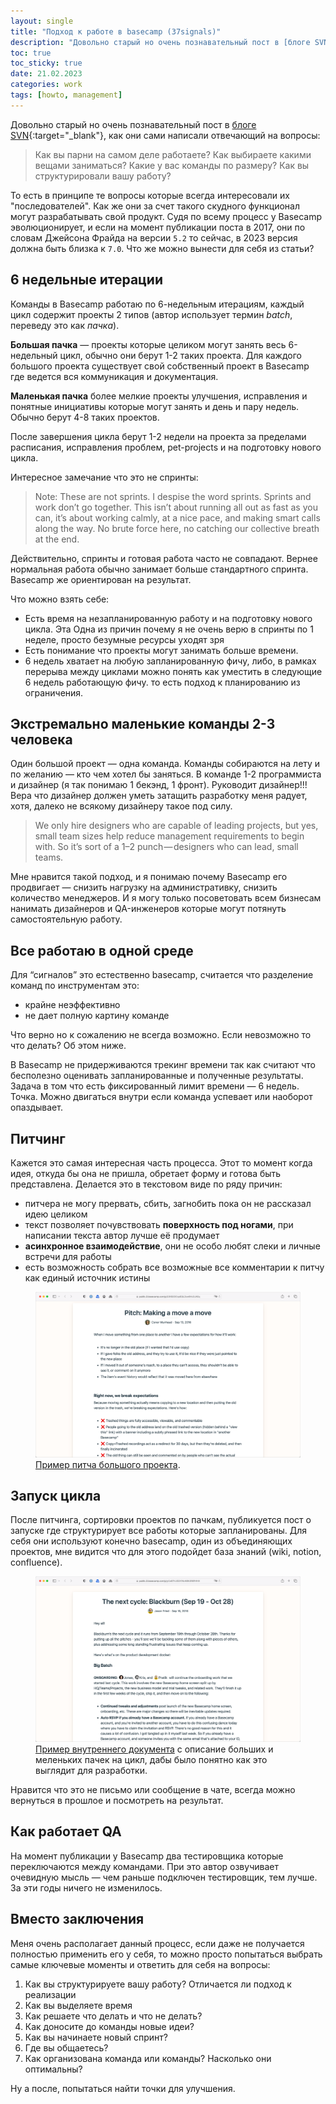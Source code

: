 ```yaml
---
layout: single
title: "Подход к работе в basecamp (37signals)"
description: "Довольно старый но очень познавательный пост в [блоге SVN](https://m.signalvnoise.com/how-we-set-up-our-work-cbce3d3d9cae) от тогда еще 37signals"
toc: true
toc_sticky: true
date: 21.02.2023
categories: work
tags: [howto, management]
---
```


Довольно старый но очень познавательный пост в [блоге SVN](https://m.signalvnoise.com/how-we-set-up-our-work-cbce3d3d9cae){:target="_blank"}, как они сами написали отвечающий на вопросы:

> Как вы парни на самом деле работаете? Как выбираете какими вещами заниматься? Какие у вас команды по размеру? Как вы структурировали вашу работу?

То есть в принципе те вопросы которые всегда интересовали их "последователей". Как же они за счет такого скудного функционал могут разрабатывать свой продукт. Судя по всему процесс у Basecamp эволюционирует, и если на момент публикации поста в 2017, они по словам Джейсона Фрайда на версии `5.2` то сейчас, в 2023 версия должна быть близка к `7.0`. Что же можно вынести для себя из статьи?

## 6 недельные итерации

Команды в Basecamp работаю по 6-недельным итерациям, каждый цикл содержит проекты 2 типов (автор использует термин *batch*, переведу это как *пачка*).

**Большая пачка** — проекты которые целиком могут занять весь 6-недельный цикл, обычно они берут 1-2 таких проекта. Для каждого большого проекта существует свой собственный проект в Basecamp где ведется вся коммуникация и документация.

**Маленькая пачка** более мелкие проекты улучшения, исправления и понятные инициативы которые могут занять и день и пару недель. Обычно берут 4-8 таких проектов.

После завершения цикла берут 1-2 недели на проекта за пределами расписания, исправления проблем, pet-projects и на подготовку нового цикла.

Интересное замечание что это не спринты:

> Note: These are not sprints. I despise the word sprints. Sprints and work don’t go together. This isn’t about running all out as fast as you can, it’s about working calmly, at a nice pace, and making smart calls along the way. No brute force here, no catching our collective breath at the end.

Действительно, спринты и готовая работа часто не совпадают. Вернее нормальная работа обычно занимает больше стандартного спринта. Basecamp же ориентирован на результат.

Что можно взять себе:

- Есть время на незапланированную работу и на подготовку нового цикла. Эта Одна из причин почему я не очень верю в спринты по 1 неделе, просто безумные ресурсы уходят зря
- Есть понимание что проекты могут занимать больше времени.
- 6 недель хватает на любую запланированную фичу, либо, в рамках перерыва между циклами можно понять как уместить в следующие 6 недель работающую фичу. то есть подход к планированию из ограничения.

## Экстремально маленькие команды 2-3 человека

Один большой проект — одна команда. Команды собираются на лету и по желанию — кто чем хотел бы заняться. В команде 1-2 программиста и дизайнер (я так понимаю 1 бекэнд, 1 фронт).
Руководит дизайнер!!! Вера что дизайнер должен уметь затащить разработку меня радует, хотя, далеко не всякому дизайнеру такое под силу.

> We only hire designers who are capable of leading projects, but yes, small team sizes help reduce management requirements to begin with. So it’s sort of a 1–2 punch — designers who can lead, small teams.

Мне нравится такой подход, и я понимаю почему Basecamp его продвигает — снизить нагрузку на административку, снизить количество менеджеров. И я могу только посоветовать всем бизнесам нанимать дизайнеров и QA-инженеров которые могут потянуть самостоятельную работу.

## Все работаю в одной среде

Для “сигналов” это естественно basecamp, считается что разделение команд по инструментам это:

- крайне неэффективно
- не дает полную картину команде

Что верно но к сожалению не всегда возможно. Если невозможно то что делать? Об этом ниже.

В Basecamp не придерживаются трекинг времени так как считают что бесполезно оценивать запланированные и полученные результаты. Задача в том что есть фиксированный лимит времени — 6 недель. Точка. Можно двигаться внутри если команда успевает или наоборот опаздывает.

## Питчинг

Кажется это самая интересная часть процесса. Этот то момент когда идея, откуда бы она не пришла, обретает форму и готова быть представлена. Делается это в текстовом виде по ряду причин:

- питчера не могу прервать, сбить, загнобить пока он не рассказал идею целиком
- текст позволяет почувствовать **поверхность под ногами**, при написании текста автор лучше её продумает
- **асинхронное взаимодействие**, они не особо любят слеки и личные встречи для работы
- есть возможность собрать все возможные все комментарии к питчу как единый источник истины

<figure>
	<a href="/assets/images/uploads/2023/basecamp_pitch.png"><img src="/assets/images/uploads/2023/basecamp_pitch.png"></a>
	<figcaption><a href="https://public.3.basecamp.com/p/22KB2DCxpEQLZow8Vc2iJhEq"  title="Пример питча большого проекта" target="_blank">Пример питча большого проекта</a>.</figcaption>
</figure>

## Запуск цикла

После питчинга, сортировки проектов по пачкам, публикуется пост о запуске где структурирует все работы которые запланированы. Для себя они используют конечно basecamp, один из объединяющих проектов, мне видится что для этого подойдет база знаний (wiki, notion, confluence).

<figure>
	<a href="/assets/images/uploads/2023/basecamp_cycle.png"><img src="/assets/images/uploads/2023/basecamp_cycle.png"></a>
	<figcaption>
		<a href="https://public.3.basecamp.com/p/yCe87HJ5EX1Nx48N3R6fhfHX" title="Пример внутреннего документа" target="_blank"> Пример внутреннего документа</a> с описание больших и меленьких пачек на цикл, дабы было понятно как это выглядит для разработки.
	</figcaption>
</figure>

Нравится что это не письмо или сообщение в чате, всегда можно вернуться в прошлое и посмотреть на результат.

## Как работает QA

На момент публикации у Basecamp два тестировщика которые переключаются между командами. При это автор озвучивает очевидную мысль — чем раньше подключен тестировщик, тем лучше. За эти годы ничего не изменилось.

## Вместо заключения

Меня очень располагает данный процесс, если даже не получается полностью применить его у себя, то можно просто попытаться выбрать самые ключевые моменты и ответить для себя на вопросы:

1. Как вы структурируете вашу работу? Отличается ли подход к реализации
2. Как вы выделяете время
3. Как решаете что делать и что не делать?
4. Как доносите до команды новые идеи?
5. Как вы начинаете новый спринт?
6. Где вы общаетесь?
7. Как организована команда или команды? Насколько они оптимальны?

Ну а после, попытаться найти точки для улучшения.
